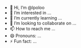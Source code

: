 - 👋 Hi, I’m @lpoloo
- 👀 I’m interested in ...
- 🌱 I’m currently learning ...
- 💞️ I’m looking to collaborate on ...
- 📫 How to reach me ...
- 😄 Pronouns: ...
- ⚡ Fun fact: ...

<!---
lpoloo/lpoloo is a ✨ special ✨ repository because its `README.md` (this file) appears on your GitHub profile.
You can click the Preview link to take a look at your changes.
--->
